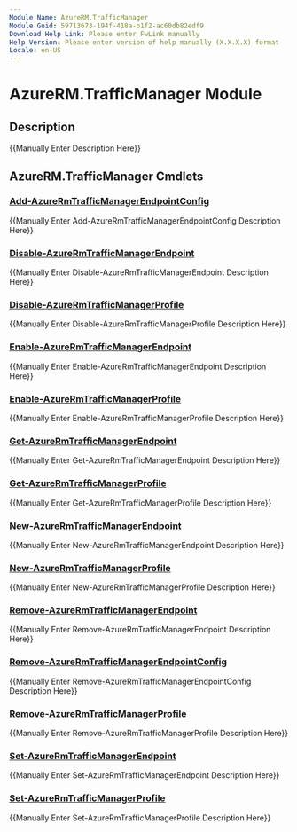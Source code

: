 ```yaml
---
Module Name: AzureRM.TrafficManager
Module Guid: 59713673-194f-418a-b1f2-ac60db82edf9
Download Help Link: Please enter FwLink manually
Help Version: Please enter version of help manually (X.X.X.X) format
Locale: en-US
---
```


# AzureRM.TrafficManager Module
## Description
{{Manually Enter Description Here}}

## AzureRM.TrafficManager Cmdlets
### [Add-AzureRmTrafficManagerEndpointConfig](Add-AzureRmTrafficManagerEndpointConfig.md)
{{Manually Enter Add-AzureRmTrafficManagerEndpointConfig Description Here}}

### [Disable-AzureRmTrafficManagerEndpoint](Disable-AzureRmTrafficManagerEndpoint.md)
{{Manually Enter Disable-AzureRmTrafficManagerEndpoint Description Here}}

### [Disable-AzureRmTrafficManagerProfile](Disable-AzureRmTrafficManagerProfile.md)
{{Manually Enter Disable-AzureRmTrafficManagerProfile Description Here}}

### [Enable-AzureRmTrafficManagerEndpoint](Enable-AzureRmTrafficManagerEndpoint.md)
{{Manually Enter Enable-AzureRmTrafficManagerEndpoint Description Here}}

### [Enable-AzureRmTrafficManagerProfile](Enable-AzureRmTrafficManagerProfile.md)
{{Manually Enter Enable-AzureRmTrafficManagerProfile Description Here}}

### [Get-AzureRmTrafficManagerEndpoint](Get-AzureRmTrafficManagerEndpoint.md)
{{Manually Enter Get-AzureRmTrafficManagerEndpoint Description Here}}

### [Get-AzureRmTrafficManagerProfile](Get-AzureRmTrafficManagerProfile.md)
{{Manually Enter Get-AzureRmTrafficManagerProfile Description Here}}

### [New-AzureRmTrafficManagerEndpoint](New-AzureRmTrafficManagerEndpoint.md)
{{Manually Enter New-AzureRmTrafficManagerEndpoint Description Here}}

### [New-AzureRmTrafficManagerProfile](New-AzureRmTrafficManagerProfile.md)
{{Manually Enter New-AzureRmTrafficManagerProfile Description Here}}

### [Remove-AzureRmTrafficManagerEndpoint](Remove-AzureRmTrafficManagerEndpoint.md)
{{Manually Enter Remove-AzureRmTrafficManagerEndpoint Description Here}}

### [Remove-AzureRmTrafficManagerEndpointConfig](Remove-AzureRmTrafficManagerEndpointConfig.md)
{{Manually Enter Remove-AzureRmTrafficManagerEndpointConfig Description Here}}

### [Remove-AzureRmTrafficManagerProfile](Remove-AzureRmTrafficManagerProfile.md)
{{Manually Enter Remove-AzureRmTrafficManagerProfile Description Here}}

### [Set-AzureRmTrafficManagerEndpoint](Set-AzureRmTrafficManagerEndpoint.md)
{{Manually Enter Set-AzureRmTrafficManagerEndpoint Description Here}}

### [Set-AzureRmTrafficManagerProfile](Set-AzureRmTrafficManagerProfile.md)
{{Manually Enter Set-AzureRmTrafficManagerProfile Description Here}}

